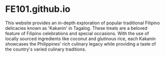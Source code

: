 # FE101.github.io

This website provides an in-depth exploration of popular traditional Filipino delicacies known as 'Kakanin' in Tagalog. These treats are a beloved feature of Filipino celebrations and special occasions. With the use of locally sourced ingredients like coconut and glutinous rice, each Kakanin showcases the Philippines' rich culinary legacy while providing a taste of the country's varied culinary traditions.
